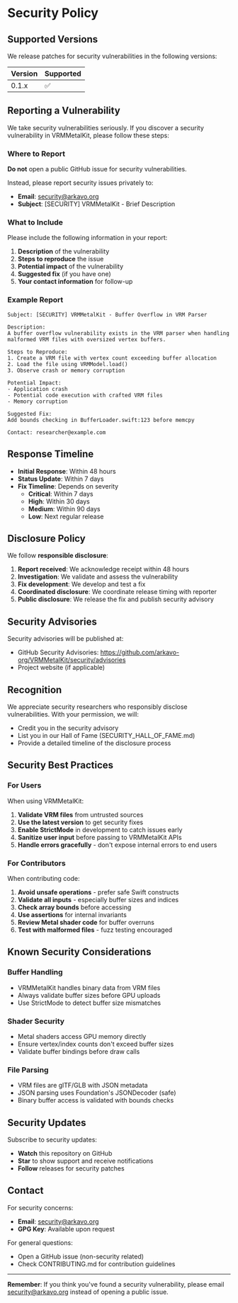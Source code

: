 # Security Policy

## Supported Versions

We release patches for security vulnerabilities in the following versions:

| Version | Supported          |
| ------- | ------------------ |
| 0.1.x   | :white_check_mark: |

## Reporting a Vulnerability

We take security vulnerabilities seriously. If you discover a security vulnerability in VRMMetalKit, please follow these steps:

### Where to Report

**Do not** open a public GitHub issue for security vulnerabilities.

Instead, please report security issues privately to:
- **Email**: security@arkavo.org
- **Subject**: [SECURITY] VRMMetalKit - Brief Description

### What to Include

Please include the following information in your report:

1. **Description** of the vulnerability
2. **Steps to reproduce** the issue
3. **Potential impact** of the vulnerability
4. **Suggested fix** (if you have one)
5. **Your contact information** for follow-up

### Example Report

```
Subject: [SECURITY] VRMMetalKit - Buffer Overflow in VRM Parser

Description:
A buffer overflow vulnerability exists in the VRM parser when handling
malformed VRM files with oversized vertex buffers.

Steps to Reproduce:
1. Create a VRM file with vertex count exceeding buffer allocation
2. Load the file using VRMModel.load()
3. Observe crash or memory corruption

Potential Impact:
- Application crash
- Potential code execution with crafted VRM files
- Memory corruption

Suggested Fix:
Add bounds checking in BufferLoader.swift:123 before memcpy

Contact: researcher@example.com
```

## Response Timeline

- **Initial Response**: Within 48 hours
- **Status Update**: Within 7 days
- **Fix Timeline**: Depends on severity
  - **Critical**: Within 7 days
  - **High**: Within 30 days
  - **Medium**: Within 90 days
  - **Low**: Next regular release

## Disclosure Policy

We follow **responsible disclosure**:

1. **Report received**: We acknowledge receipt within 48 hours
2. **Investigation**: We validate and assess the vulnerability
3. **Fix development**: We develop and test a fix
4. **Coordinated disclosure**: We coordinate release timing with reporter
5. **Public disclosure**: We release the fix and publish security advisory

## Security Advisories

Security advisories will be published at:
- GitHub Security Advisories: https://github.com/arkavo-org/VRMMetalKit/security/advisories
- Project website (if applicable)

## Recognition

We appreciate security researchers who responsibly disclose vulnerabilities. With your permission, we will:

- Credit you in the security advisory
- List you in our Hall of Fame (SECURITY_HALL_OF_FAME.md)
- Provide a detailed timeline of the disclosure process

## Security Best Practices

### For Users

When using VRMMetalKit:

1. **Validate VRM files** from untrusted sources
2. **Use the latest version** to get security fixes
3. **Enable StrictMode** in development to catch issues early
4. **Sanitize user input** before passing to VRMMetalKit APIs
5. **Handle errors gracefully** - don't expose internal errors to end users

### For Contributors

When contributing code:

1. **Avoid unsafe operations** - prefer safe Swift constructs
2. **Validate all inputs** - especially buffer sizes and indices
3. **Check array bounds** before accessing
4. **Use assertions** for internal invariants
5. **Review Metal shader code** for buffer overruns
6. **Test with malformed files** - fuzz testing encouraged

## Known Security Considerations

### Buffer Handling

- VRMMetalKit handles binary data from VRM files
- Always validate buffer sizes before GPU uploads
- Use StrictMode to detect buffer size mismatches

### Shader Security

- Metal shaders access GPU memory directly
- Ensure vertex/index counts don't exceed buffer sizes
- Validate buffer bindings before draw calls

### File Parsing

- VRM files are glTF/GLB with JSON metadata
- JSON parsing uses Foundation's JSONDecoder (safe)
- Binary buffer access is validated with bounds checks

## Security Updates

Subscribe to security updates:

- **Watch** this repository on GitHub
- **Star** to show support and receive notifications
- **Follow** releases for security patches

## Contact

For security concerns:
- **Email**: security@arkavo.org
- **GPG Key**: Available upon request

For general questions:
- Open a GitHub issue (non-security related)
- Check CONTRIBUTING.md for contribution guidelines

---

**Remember**: If you think you've found a security vulnerability, please email security@arkavo.org instead of opening a public issue.
